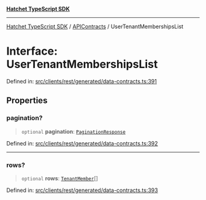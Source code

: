 [**Hatchet TypeScript SDK**](../../../../README.md)

***

[Hatchet TypeScript SDK](../../../../README.md) / [APIContracts](../README.md) / UserTenantMembershipsList

# Interface: UserTenantMembershipsList

Defined in: [src/clients/rest/generated/data-contracts.ts:391](https://github.com/hatchet-dev/hatchet/blob/0288a24f2e9f14787135b399bd47182f4d1260d9/sdks/typescript/src/clients/rest/generated/data-contracts.ts#L391)

## Properties

### pagination?

> `optional` **pagination**: [`PaginationResponse`](PaginationResponse.md)

Defined in: [src/clients/rest/generated/data-contracts.ts:392](https://github.com/hatchet-dev/hatchet/blob/0288a24f2e9f14787135b399bd47182f4d1260d9/sdks/typescript/src/clients/rest/generated/data-contracts.ts#L392)

***

### rows?

> `optional` **rows**: [`TenantMember`](TenantMember.md)[]

Defined in: [src/clients/rest/generated/data-contracts.ts:393](https://github.com/hatchet-dev/hatchet/blob/0288a24f2e9f14787135b399bd47182f4d1260d9/sdks/typescript/src/clients/rest/generated/data-contracts.ts#L393)
